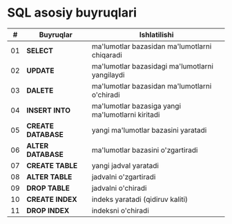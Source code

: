 # SQL asosiy buyruqlari
| #  | Buyruqlar  | Ishlatilishi |
| -- | ---------- | -------------|
| 01 | **SELECT** | ma'lumotlar bazasidan ma'lumotlarni chiqaradi |
| 02 | **UPDATE** | ma'lumotlar bazasidagi ma'lumotlarni yangilaydi |
| 03 | **DALETE** | ma'lumotlar bazasidan ma'lumotlarni o'chiradi |
| 04 | **INSERT INTO** | ma'lumotlar bazasiga yangi ma'lumotlarni kiritadi |
| 05 | **CREATE DATABASE** | yangi ma'lumotlar bazasini yaratadi |
| 06 | **ALTER DATABASE** | ma'lumotlar bazasini o'zgartiradi |
| 07 | **CREATE TABLE** |  yangi jadval yaratadi |
| 08 | **ALTER TABLE** |  jadvalni o'zgartiradi |
| 09 | **DROP TABLE** | jadvalni o'chiradi |
| 10 | **CREATE INDEX** | indeks yaratadi (qidiruv kaliti) |
| 11 | **DROP INDEX** | indeksni o'chiradi |